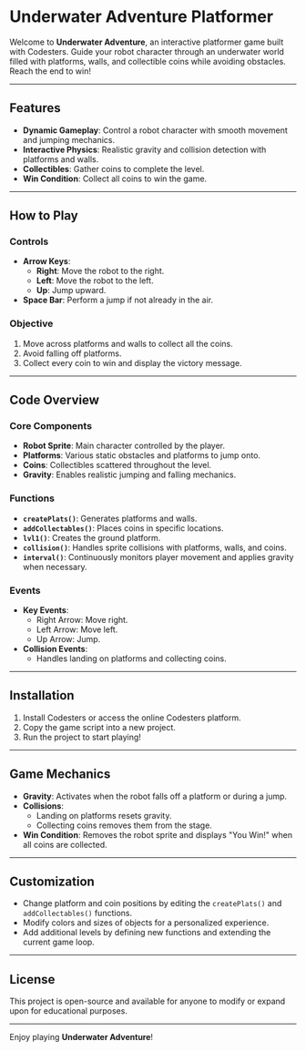 # Underwater Adventure Platformer

Welcome to **Underwater Adventure**, an interactive platformer game built with Codesters. Guide your robot character through an underwater world filled with platforms, walls, and collectible coins while avoiding obstacles. Reach the end to win!

---

## Features

- **Dynamic Gameplay**: Control a robot character with smooth movement and jumping mechanics.
- **Interactive Physics**: Realistic gravity and collision detection with platforms and walls.
- **Collectibles**: Gather coins to complete the level.
- **Win Condition**: Collect all coins to win the game.

---

## How to Play

### Controls
- **Arrow Keys**:
  - **Right**: Move the robot to the right.
  - **Left**: Move the robot to the left.
  - **Up**: Jump upward.
- **Space Bar**: Perform a jump if not already in the air.

### Objective
1. Move across platforms and walls to collect all the coins.
2. Avoid falling off platforms.
3. Collect every coin to win and display the victory message.

---

## Code Overview

### Core Components
- **Robot Sprite**: Main character controlled by the player.
- **Platforms**: Various static obstacles and platforms to jump onto.
- **Coins**: Collectibles scattered throughout the level.
- **Gravity**: Enables realistic jumping and falling mechanics.

### Functions
- **`createPlats()`**: Generates platforms and walls.
- **`addCollectables()`**: Places coins in specific locations.
- **`lvl1()`**: Creates the ground platform.
- **`collision()`**: Handles sprite collisions with platforms, walls, and coins.
- **`interval()`**: Continuously monitors player movement and applies gravity when necessary.

### Events
- **Key Events**:
  - Right Arrow: Move right.
  - Left Arrow: Move left.
  - Up Arrow: Jump.
- **Collision Events**:
  - Handles landing on platforms and collecting coins.

---

## Installation

1. Install Codesters or access the online Codesters platform.
2. Copy the game script into a new project.
3. Run the project to start playing!

---

## Game Mechanics

- **Gravity**: Activates when the robot falls off a platform or during a jump.
- **Collisions**:
  - Landing on platforms resets gravity.
  - Collecting coins removes them from the stage.
- **Win Condition**: Removes the robot sprite and displays "You Win!" when all coins are collected.

---

## Customization

- Change platform and coin positions by editing the `createPlats()` and `addCollectables()` functions.
- Modify colors and sizes of objects for a personalized experience.
- Add additional levels by defining new functions and extending the current game loop.

---

## License

This project is open-source and available for anyone to modify or expand upon for educational purposes.

---

Enjoy playing **Underwater Adventure**!
